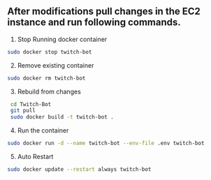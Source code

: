 ## After modifications pull changes in the EC2 instance and run following commands.

1. Stop Running docker container

```bash
sudo docker stop twitch-bot
```

2. Remove existing container
```bash
sudo docker rm twitch-bot
```

3. Rebuild from changes

```bash
 cd Twitch-Bot
 git pull
 sudo docker build -t twitch-bot .
```

4. Run the container

```bash
sudo docker run -d --name twitch-bot --env-file .env twitch-bot

```

5. Auto Restart 

```bash
sudo docker update --restart always twitch-bot
```

